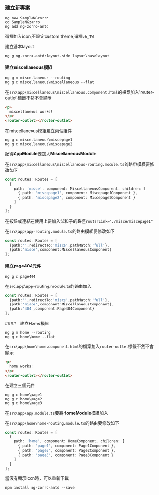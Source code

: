 ### 建立新專案

```
ng new SampleNGzorro
cd SampleNGzorro
ng add ng-zorro-antd
```

選擇加入icon,不設定custom theme,選擇`zh_TW`

建立基本layout

```
ng g ng-zorro-antd:layout-side layout\baselayout
```

#### 建立miscellaneous模組

```
ng g m miscellaneous --routing
ng g c miscellaneous\miscellaneous --flat
```

在`src\app\miscellaneous\miscellaneous.component.html`的檔案加入'router-outlet'標籤不然不會顯示

```html
<p>
  miscellaneous works!
</p>
<router-outlet></router-outlet>
```

在miscellaneous模組建立兩個組件

```
ng g c miscellaneous\miscepage1
ng g c miscellaneous\miscepage2
```

記得**AppModule**要加入**MiscellaneousModule**

在`src\app\miscellaneous\miscellaneous-routing.module.ts`的路申模組要修改如下

```typescript
const routes: Routes = [
  {
    path: 'misce', component: MiscellaneousComponent, children: [
      { path: 'miscepage1', component: Miscepage1Component },
      { path: 'miscepage2', component: Miscepage2Component }
    ]
  }
];
```

在按鈕或連結在使用上要加入父和子的路徑`routerLink="./misce/miscepage1"`

在`src\app\app-routing.module.ts`的路由模組要修改如下

```typescript
const routes: Routes = [
  {path:'',redirectTo:'misce',pathMatch:'full'},
  {path:'misce',component:MiscellaneousComponent}
];
```

#### 建立page404元件

```
ng g c page404
```

在src\app\app-routing.module.ts的路由加入

```typescript
const routes: Routes = [
  {path:'',redirectTo:'misce',pathMatch:'full'},
  {path:'misce',component:MiscellaneousComponent},
  {path:'404',component:Page404Component}
];
```

####　建立Home模組

```
ng g m home --routing
ng g c home\home --flat
```

在`src\app\home\home.component.html`的檔案加入`router-outlet`標籤不然不會顯示

```html
<p>
  home works!
</p>
<router-outlet></router-outlet>
```



在建立三個元件

```
ng g c home\page1
ng g c home\page2
ng g c home\page3
```

在`src\app\app.module.ts`要將**HomeModule**模組加入

在`src\app\home\home-routing.module.ts`的路由要修改如下

```typescript
const routes: Routes = [
  {
    path: 'home', component: HomeComponent, children: [
      { path: 'page1', component: Page1Component },
      { path: 'page2', component: Page2Component },
      { path: 'page3', component: Page3Component }
    ]
  }
];
```

當沒有顯示Icon時，可以重新下載

```
npm install ng-zorro-antd --save
```



